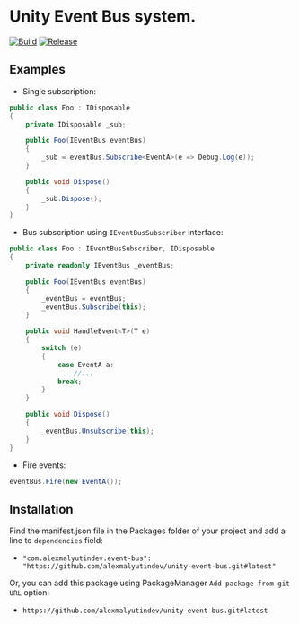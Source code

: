 Unity Event Bus system. 
==========

[![Build](https://github.com/alexmalyutindev/unity-event-bus/actions/workflows/upm-ci.yml/badge.svg)](https://github.com/alexmalyutindev/unity-event-bus/actions/workflows/upm-ci.yml)
[![Release](https://img.shields.io/github/v/release/alexmalyutindev/unity-event-bus)](https://github.com/alexmalyutindev/unity-event-bus/releases)

Examples
--------
- Single subscription:
```c#
public class Foo : IDisposable
{
    private IDisposable _sub;

    public Foo(IEventBus eventBus)
    {
        _sub = eventBus.Subscribe<EventA>(e => Debug.Log(e));
    }

    public void Dispose()
    {
        _sub.Dispose();
    }
}
```
- Bus subscription using `IEventBusSubscriber` interface:
```c#
public class Foo : IEventBusSubscriber, IDisposable
{
    private readonly IEventBus _eventBus;

    public Foo(IEventBus eventBus)
    {
        _eventBus = eventBus;
        _eventBus.Subscribe(this);
    }

    public void HandleEvent<T>(T e)
    {
        switch (e)
        {
            case EventA a:
                //...
            break;
        }
    }

    public void Dispose()
    {
        _eventBus.Unsubscribe(this);
    }
}
```
- Fire events:
```c#
eventBus.Fire(new EventA());
```
Installation
------------
Find the manifest.json file in the Packages folder of your project and add a line to `dependencies` field:

* `"com.alexmalyutindev.event-bus": "https://github.com/alexmalyutindev/unity-event-bus.git#latest"`

Or, you can add this package using PackageManager `Add package from git URL` option:

* `https://github.com/alexmalyutindev/unity-event-bus.git#latest`
